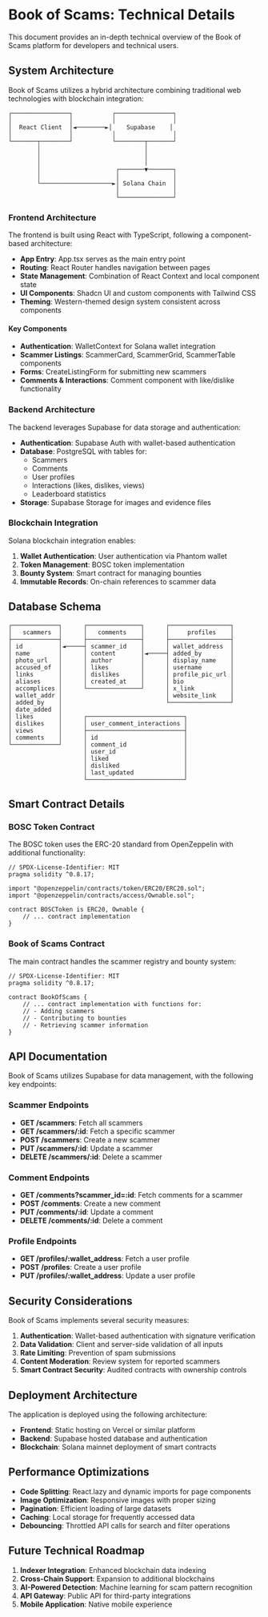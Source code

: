 
# Book of Scams: Technical Details

This document provides an in-depth technical overview of the Book of Scams platform for developers and technical users.

## System Architecture

Book of Scams utilizes a hybrid architecture combining traditional web technologies with blockchain integration:

```
┌────────────────┐           ┌────────────────┐
│                │           │                │
│  React Client  │◄────────►│    Supabase    │
│                │           │                │
└───────┬────────┘           └────────┬───────┘
        │                             │
        │                             │
        │                             │
        │                     ┌───────▼───────┐
        │                     │               │
        └────────────────────►│ Solana Chain  │
                              │               │
                              └───────────────┘
```

### Frontend Architecture

The frontend is built using React with TypeScript, following a component-based architecture:

- **App Entry**: App.tsx serves as the main entry point
- **Routing**: React Router handles navigation between pages
- **State Management**: Combination of React Context and local component state
- **UI Components**: Shadcn UI and custom components with Tailwind CSS
- **Theming**: Western-themed design system consistent across components

#### Key Components

- **Authentication**: WalletContext for Solana wallet integration
- **Scammer Listings**: ScammerCard, ScammerGrid, ScammerTable components
- **Forms**: CreateListingForm for submitting new scammers
- **Comments & Interactions**: Comment component with like/dislike functionality

### Backend Architecture

The backend leverages Supabase for data storage and authentication:

- **Authentication**: Supabase Auth with wallet-based authentication
- **Database**: PostgreSQL with tables for:
  - Scammers
  - Comments
  - User profiles
  - Interactions (likes, dislikes, views)
  - Leaderboard statistics
- **Storage**: Supabase Storage for images and evidence files

### Blockchain Integration

Solana blockchain integration enables:

1. **Wallet Authentication**: User authentication via Phantom wallet
2. **Token Management**: BOSC token implementation
3. **Bounty System**: Smart contract for managing bounties
4. **Immutable Records**: On-chain references to scammer data

## Database Schema

```
┌─────────────┐      ┌───────────────┐      ┌─────────────────┐
│   scammers  │      │   comments    │      │     profiles    │
├─────────────┤      ├───────────────┤      ├─────────────────┤
│ id          │◄─────┤ scammer_id    │      │ wallet_address  │
│ name        │      │ content       │◄─────┤ added_by        │
│ photo_url   │      │ author        │      │ display_name    │
│ accused_of  │      │ likes         │      │ username        │
│ links       │      │ dislikes      │      │ profile_pic_url │
│ aliases     │      │ created_at    │      │ bio             │
│ accomplices │      └───────────────┘      │ x_link          │
│ wallet_addr │                             │ website_link    │
│ added_by    │                             └─────────────────┘
│ date_added  │
│ likes       │      ┌───────────────────────────┐
│ dislikes    │      │ user_comment_interactions │
│ views       │      ├───────────────────────────┤
│ comments    │      │ id                        │
└─────────────┘      │ comment_id                │
                     │ user_id                   │
                     │ liked                     │
                     │ disliked                  │
                     │ last_updated              │
                     └───────────────────────────┘
```

## Smart Contract Details

### BOSC Token Contract

The BOSC token uses the ERC-20 standard from OpenZeppelin with additional functionality:

```solidity
// SPDX-License-Identifier: MIT
pragma solidity ^0.8.17;

import "@openzeppelin/contracts/token/ERC20/ERC20.sol";
import "@openzeppelin/contracts/access/Ownable.sol";

contract BOSCToken is ERC20, Ownable {
    // ... contract implementation
}
```

### Book of Scams Contract

The main contract handles the scammer registry and bounty system:

```solidity
// SPDX-License-Identifier: MIT
pragma solidity ^0.8.17;

contract BookOfScams {
    // ... contract implementation with functions for:
    // - Adding scammers
    // - Contributing to bounties
    // - Retrieving scammer information
}
```

## API Documentation

Book of Scams utilizes Supabase for data management, with the following key endpoints:

### Scammer Endpoints

- **GET /scammers**: Fetch all scammers
- **GET /scammers/:id**: Fetch a specific scammer
- **POST /scammers**: Create a new scammer
- **PUT /scammers/:id**: Update a scammer
- **DELETE /scammers/:id**: Delete a scammer

### Comment Endpoints

- **GET /comments?scammer_id=:id**: Fetch comments for a scammer
- **POST /comments**: Create a new comment
- **PUT /comments/:id**: Update a comment
- **DELETE /comments/:id**: Delete a comment

### Profile Endpoints

- **GET /profiles/:wallet_address**: Fetch a user profile
- **POST /profiles**: Create a user profile
- **PUT /profiles/:wallet_address**: Update a user profile

## Security Considerations

Book of Scams implements several security measures:

1. **Authentication**: Wallet-based authentication with signature verification
2. **Data Validation**: Client and server-side validation of all inputs
3. **Rate Limiting**: Prevention of spam submissions
4. **Content Moderation**: Review system for reported scammers
5. **Smart Contract Security**: Audited contracts with ownership controls

## Deployment Architecture

The application is deployed using the following architecture:

- **Frontend**: Static hosting on Vercel or similar platform
- **Backend**: Supabase hosted database and authentication
- **Blockchain**: Solana mainnet deployment of smart contracts

## Performance Optimizations

- **Code Splitting**: React.lazy and dynamic imports for page components
- **Image Optimization**: Responsive images with proper sizing
- **Pagination**: Efficient loading of large datasets
- **Caching**: Local storage for frequently accessed data
- **Debouncing**: Throttled API calls for search and filter operations

## Future Technical Roadmap

1. **Indexer Integration**: Enhanced blockchain data indexing
2. **Cross-Chain Support**: Expansion to additional blockchains
3. **AI-Powered Detection**: Machine learning for scam pattern recognition
4. **API Gateway**: Public API for third-party integrations
5. **Mobile Application**: Native mobile experience

